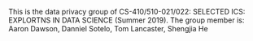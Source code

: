 This is the data privacy group of CS-410/510-021/022: SELECTED ICS: EXPLORTNS IN DATA SCIENCE (Summer 2019).
The group member is:
Aaron Dawson, Danniel Sotelo, Tom Lancaster, Shengjia He
